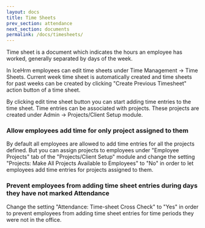 ```yaml
---
layout: docs
title: Time Sheets
prev_section: attendance
next_section: documents
permalink: /docs/timesheets/
---
```


Time sheet is a document which indicates the hours an employee has worked, generally separated by days of the week.

In IceHrm employees can edit time sheets under Time Management -> Time Sheets. Current week time sheet is automatically
created and time sheets for past weeks can be created by clicking "Create Previous Timesheet" action button of a time sheet.

By clicking edit time sheet button you can start adding time entries to the time sheet. Time entries can be associated with
projects. These projects are created under Admin -> Projects/Client Setup module. 


### Allow employees add time for only project assigned to them

By default all employees are allowed to add time entries for all the projects defined. But you can assign projects to employees under "Employee Projects"
tab of the "Projects/Client Setup" module and change the setting "Projects: Make All Projects Available to Employees"
to "No" in order to let employees add time entries for projects assigned to them.

### Prevent employees from adding time sheet entries during days they have not marked Attendance

Change the setting "Attendance: Time-sheet Cross Check" to "Yes" in order to prevent employees from adding time sheet
entries for time periods they were not in the office.
